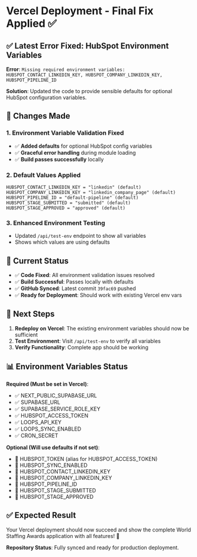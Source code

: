 # Vercel Deployment - Final Fix Applied ✅

## ✅ Latest Error Fixed: HubSpot Environment Variables

**Error**: `Missing required environment variables: HUBSPOT_CONTACT_LINKEDIN_KEY, HUBSPOT_COMPANY_LINKEDIN_KEY, HUBSPOT_PIPELINE_ID`

**Solution**: Updated the code to provide sensible defaults for optional HubSpot configuration variables.

## 🔧 Changes Made

### 1. Environment Variable Validation Fixed
- ✅ **Added defaults** for optional HubSpot config variables
- ✅ **Graceful error handling** during module loading
- ✅ **Build passes successfully** locally

### 2. Default Values Applied
```
HUBSPOT_CONTACT_LINKEDIN_KEY = "linkedin" (default)
HUBSPOT_COMPANY_LINKEDIN_KEY = "linkedin_company_page" (default)
HUBSPOT_PIPELINE_ID = "default-pipeline" (default)
HUBSPOT_STAGE_SUBMITTED = "submitted" (default)
HUBSPOT_STAGE_APPROVED = "approved" (default)
```

### 3. Enhanced Environment Testing
- Updated `/api/test-env` endpoint to show all variables
- Shows which values are using defaults

## 🚀 Current Status

- ✅ **Code Fixed**: All environment validation issues resolved
- ✅ **Build Successful**: Passes locally with defaults
- ✅ **GitHub Synced**: Latest commit `39fac69` pushed
- ✅ **Ready for Deployment**: Should work with existing Vercel env vars

## 🎯 Next Steps

1. **Redeploy on Vercel**: The existing environment variables should now be sufficient
2. **Test Environment**: Visit `/api/test-env` to verify all variables
3. **Verify Functionality**: Complete app should be working

## 📊 Environment Variables Status

**Required (Must be set in Vercel)**:
- ✅ NEXT_PUBLIC_SUPABASE_URL
- ✅ SUPABASE_URL  
- ✅ SUPABASE_SERVICE_ROLE_KEY
- ✅ HUBSPOT_ACCESS_TOKEN
- ✅ LOOPS_API_KEY
- ✅ LOOPS_SYNC_ENABLED
- ✅ CRON_SECRET

**Optional (Will use defaults if not set)**:
- 🔧 HUBSPOT_TOKEN (alias for HUBSPOT_ACCESS_TOKEN)
- 🔧 HUBSPOT_SYNC_ENABLED
- 🔧 HUBSPOT_CONTACT_LINKEDIN_KEY
- 🔧 HUBSPOT_COMPANY_LINKEDIN_KEY
- 🔧 HUBSPOT_PIPELINE_ID
- 🔧 HUBSPOT_STAGE_SUBMITTED
- 🔧 HUBSPOT_STAGE_APPROVED

## ✅ Expected Result

Your Vercel deployment should now succeed and show the complete World Staffing Awards application with all features! 🎉

**Repository Status**: Fully synced and ready for production deployment.